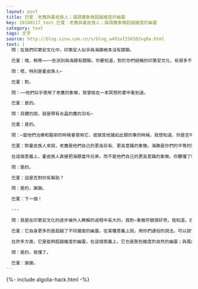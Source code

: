 ```yaml
---
layout: post
title: 巴夏：老鷹與霍皮族人；貓頭鷹象徵超越維度的幽靈
key: 20180117_text_巴夏：老鷹與霍皮族人；貓頭鷹象徵超越維度的幽靈
category: text
tags: 文字
source: http://blog.sina.com.cn/s/blog_a491af250102vg8a.html
text: |
  問：在我們印第安文化中，印第安人似乎與海豚根本沒有關聯。

  巴夏：哦，稍等⋯⋯一些派別與海豚有關聯。你要知道，對於你們統稱的印第安文化，有很多不同的方面。

  問：嗯，特別是霍皮族人⋯

  巴夏：對。

  問：⋯⋯他們似乎使用了老鷹的象徵，我曾經在一本冥想的書中看到過。

  巴夏：是的。

  問：具體的說，就是帶有水晶的鷹的羽毛⋯

  巴夏：是的。

  問：⋯當他們治療和驅邪的時候會使用它，或做其他諸如此類的事的時候。我想知道，你是否可以評論一下海豚對我們與老鷹對霍皮族人之間的關係。

  巴夏：對霍皮族人來說，老鷹是他們自己的更高存有、更高意識的象徵。海豚是你們的平等的夥伴。它們是與你們一樣的有情物種[？]。它們可以像征性地用在很多方面；它們可以作為更高意識的象徵。但是，在這個意義上，老鷹這種動物形式，是霍皮族人的更高存有、更高精神、更高意識的象徵。

  在這個意義上，霍皮族人直接把海豚當作兄弟，而不是他們自己的更高意識的象徵。你聽懂了嗎？

  問：是的。

  巴夏：這是否對你有幫助？

  問：是的，謝謝。

  巴夏：下一個！

  ---

  問：我是在印第安文化的逐步被外人瞭解的過程中長大的，我對⋯象徵符號很好奇。我知道，在印第安文化中有很多與動物有關的象徵和徵兆。我對貓頭鷹的象徵感興趣。看到貓頭鷹，預示著什麼？

  巴夏：它自身更多的是超越了不同層面的幽靈。從某種意義上說，用你們通俗的說法，可以說它是一個鬼。它安靜而迅速。它能夠穿越黑暗，能夠穿越黑夜，能夠清楚地看透你們所稱的陰間或冥界。

  在許多方面，它是能夠超越維度的幽靈。在這個意義上，它也是那些維度的自然的幽靈；與風的移動有關，代表了風的移動。它也代表了你們的心智所連接的電磁場的移動。這也是為什麼它與知識和智慧有關聯的原因。你懂了嗎？

  問：是的，我懂了。

  巴夏：謝謝。
---
```


{%- include algolia-hack.html -%}
